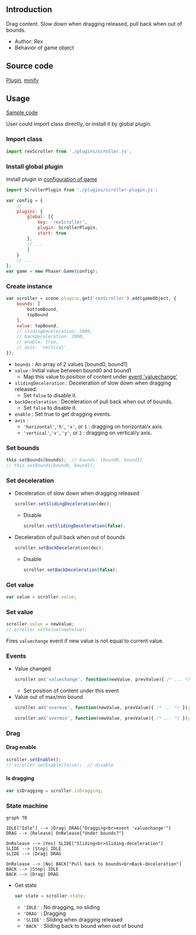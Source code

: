 ## Introduction

Drag content. Slow down when dragging released, pull back when out of bounds.

- Author: Rex
- Behavior of game object

## Source code

[Plugin](https://github.com/rexrainbow/phaser3-rex-notes/blob/master/plugins/scroller-plugin.js), [minify](https://github.com/rexrainbow/phaser3-rex-notes/blob/master/plugins/dist/rexscrollerplugin.min.js)

## Usage

[Sample code](https://github.com/rexrainbow/phaser3-rex-notes/tree/master/examples/scroller)

User could import class directly, or install it by global plugin.

### Import class

```javascript
import rexScroller from './plugins/scroller.js';
```

### Install global plugin

Install plugin in [configuration of game](game.md#configuration)

```javascript
import ScrollerPlugin from './plugins/scroller-plugin.js';

var config = {
    // ...
    plugins: {
        global: [{
            key: 'rexScroller',
            plugin: ScrollerPlugin,
            start: true
        },
        // ...
        ]
    }
    // ...
};
var game = new Phaser.Game(config);
```

### Create instance

```javascript
var scroller = scene.plugins.get('rexScroller').add(gameObject, {
    bounds: [
        bottomBound,
        topBound
    ],
    value: topBound,
    // slidingDeceleration: 5000,
    // backDeceleration: 2000,
    // enable: true,
    // axis: 'vertical'
});
```

- `bounds` : An array of 2 values [bound0, bound1]
- `value` : Initial value between bound0 and bound1
    - Map this value to position of content under [event 'valuechange'](scroller.md#events)
- `slidingDeceleration` : Deceleration of slow down when dragging released.
    - Set `false` to disable it.
- `backDeceleration` : Deceleration of pull back when out of bounds.
    - Set `false` to disable it.
- `enable` : Set true to get dragging events.
- `axis` :
    - `'horizontal'`,`'h'`, `'x'`, or `1` : dragging on horizontal/x axis.
    - `'vertical'`,`'v'`, `'y'`, or `2` : dragging on vertical/y axis.

### Set bounds

```javascript
this.setBounds(bounds);  // bounds: [bound0, bound1]
// this.setBounds(bound0, bound1);
```

### Set deceleration

- Deceleration of slow down when dragging released
    ```javascript
    scroller.setSlidingDeceleration(dec);
    ```
    - Disable
        ```javascript
        scroller.setSlidingDeceleration(false);
        ```
- Deceleration of pull back when out of bounds
    ```javascript
    scroller.setBackDeceleration(dec);
    ```
    - Disable
        ```javascript
        scroller.setBackDeceleration(false);
        ```

### Get value

```javascript
var value = scroller.value;
```

### Set value

```javascript
scroller.value = newValue;
// scroller.setValue(newValue);
```

Fires `valuechange` event if new value is not equal to current value.

### Events

- Value changed
    ```javascript
    scroller.on('valuechange', function(newValue, prevValue){ /* ... */ });
    ```
    - Set position of content under this event
- Value out of max/min bound
    ```javascript
    scroller.on('overmax', function(newValue, prevValue){ /* ... */ });
    ```
    ```javascript
    scroller.on('overmin', function(newValue, prevValue){ /* ... */ });
    ```

### Drag

#### Drag enable

```javascript
scroller.setEnable();
// scroller.setEnable(false);  // disable
```

#### Is dragging

```javascript
var isDragging = scroller.isDragging;
```

### State machine

```mermaid
graph TB

IDLE["Idle"] --> |Drag| DRAG["Dragging<br>event 'valuechange'"]
DRAG --> |Release| OnRelease{"Under bounds?"}

OnRelease --> |Yes| SLIDE["Sliding<br>Sliding-deceleration"]
SLIDE --> |Stop| IDLE
SLIDE --> |Drag| DRAG

OnRelease --> |No| BACK["Pull back to bounds<br>Back-deceleration"]
BACK --> |Stop| IDLE
BACK --> |Drag| DRAG
```

- Get state
    ```javascript
    var state = scroller.state;
    ```
    - `'IDLE'` : No dragging, no sliding
    - `'DRAG'` : Dragging
    - `'SLIDE'` : Sliding when dragging released
    - `'BACK'` : Sliding back to bound when out of bound